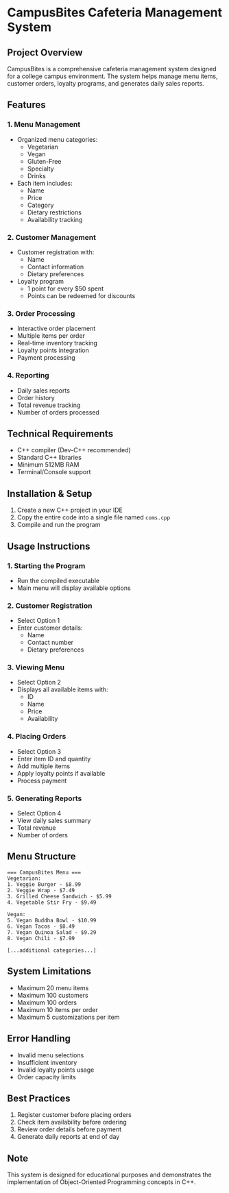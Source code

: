 # CampusBites Cafeteria Management System

## Project Overview
CampusBites is a comprehensive cafeteria management system designed for a college campus environment. The system helps manage menu items, customer orders, loyalty programs, and generates daily sales reports.

## Features

### 1. Menu Management
- Organized menu categories:
  - Vegetarian
  - Vegan
  - Gluten-Free
  - Specialty
  - Drinks
- Each item includes:
  - Name
  - Price
  - Category
  - Dietary restrictions
  - Availability tracking

### 2. Customer Management
- Customer registration with:
  - Name
  - Contact information
  - Dietary preferences
- Loyalty program
  - 1 point for every $50 spent
  - Points can be redeemed for discounts

### 3. Order Processing
- Interactive order placement
- Multiple items per order
- Real-time inventory tracking
- Loyalty points integration
- Payment processing

### 4. Reporting
- Daily sales reports
- Order history
- Total revenue tracking
- Number of orders processed

## Technical Requirements
- C++ compiler (Dev-C++ recommended)
- Standard C++ libraries
- Minimum 512MB RAM
- Terminal/Console support

## Installation & Setup
1. Create a new C++ project in your IDE
2. Copy the entire code into a single file named `coms.cpp`
3. Compile and run the program

## Usage Instructions

### 1. Starting the Program
- Run the compiled executable
- Main menu will display available options

### 2. Customer Registration
- Select Option 1
- Enter customer details:
  - Name
  - Contact number
  - Dietary preferences

### 3. Viewing Menu
- Select Option 2
- Displays all available items with:
  - ID
  - Name
  - Price
  - Availability

### 4. Placing Orders
- Select Option 3
- Enter item ID and quantity
- Add multiple items
- Apply loyalty points if available
- Process payment

### 5. Generating Reports
- Select Option 4
- View daily sales summary
- Total revenue
- Number of orders

## Menu Structure
```
=== CampusBites Menu ===
Vegetarian:
1. Veggie Burger - $8.99
2. Veggie Wrap - $7.49
3. Grilled Cheese Sandwich - $5.99
4. Vegetable Stir Fry - $9.49

Vegan:
5. Vegan Buddha Bowl - $10.99
6. Vegan Tacos - $8.49
7. Vegan Quinoa Salad - $9.29
8. Vegan Chili - $7.99

[...additional categories...]
```

## System Limitations
- Maximum 20 menu items
- Maximum 100 customers
- Maximum 100 orders
- Maximum 10 items per order
- Maximum 5 customizations per item

## Error Handling
- Invalid menu selections
- Insufficient inventory
- Invalid loyalty points usage
- Order capacity limits

## Best Practices
1. Register customer before placing orders
2. Check item availability before ordering
3. Review order details before payment
4. Generate daily reports at end of day

## Note
This system is designed for educational purposes and demonstrates the implementation of Object-Oriented Programming concepts in C++.
